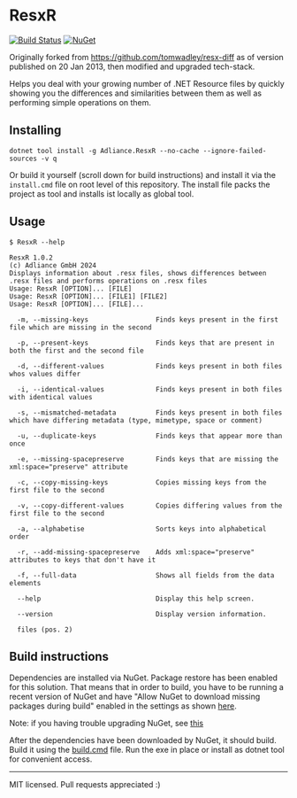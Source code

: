 # ResxR

[![Build Status](https://dev.azure.com/adliance/Open%20Source%20Projects/_apis/build/status%2FResxR?branchName=main)](https://dev.azure.com/adliance/Open%20Source%20Projects/_build/latest?definitionId=195&branchName=main)
[![NuGet](https://img.shields.io/nuget/v/Adliance.ResxR.svg)](https://www.nuget.org/packages/Adliance.ResxR/)

Originally forked from https://github.com/tomwadley/resx-diff as of version published on 20 Jan 2013, then modified and upgraded tech-stack.

Helps you deal with your growing number of .NET Resource files by quickly showing you the differences and similarities between them as well as performing simple operations on them.

## Installing

```
dotnet tool install -g Adliance.ResxR --no-cache --ignore-failed-sources -v q
```

Or build it yourself (scroll down for build instructions) and install it via the `install.cmd` file on root level of this repository.
The install file packs the project as tool and installs ist locally as global tool.

## Usage

`$ ResxR --help`

```
ResxR 1.0.2
(c) Adliance GmbH 2024
Displays information about .resx files, shows differences between .resx files and performs operations on .resx files
Usage: ResxR [OPTION]... [FILE]
Usage: ResxR [OPTION]... [FILE1] [FILE2]
Usage: ResxR [OPTION]... [FILE]...

  -m, --missing-keys                 Finds keys present in the first file which are missing in the second

  -p, --present-keys                 Finds keys that are present in both the first and the second file

  -d, --different-values             Finds keys present in both files whos values differ

  -i, --identical-values             Finds keys present in both files with identical values

  -s, --mismatched-metadata          Finds keys present in both files which have differing metadata (type, mimetype, space or comment)

  -u, --duplicate-keys               Finds keys that appear more than once

  -e, --missing-spacepreserve        Finds keys that are missing the xml:space="preserve" attribute

  -c, --copy-missing-keys            Copies missing keys from the first file to the second

  -v, --copy-different-values        Copies differing values from the first file to the second

  -a, --alphabetise                  Sorts keys into alphabetical order

  -r, --add-missing-spacepreserve    Adds xml:space="preserve" attributes to keys that don't have it

  -f, --full-data                    Shows all fields from the data elements

  --help                             Display this help screen.

  --version                          Display version information.

  files (pos. 2)
```

## Build instructions

Dependencies are installed via NuGet. Package restore has been enabled for this solution. That means that in order to build, you have to be running a recent version of NuGet and have "Allow NuGet to download missing packages during build" enabled in the settings as shown [here](http://docs.nuget.org/docs/workflows/using-nuget-without-committing-packages).

Note: if you having trouble upgrading NuGet, see [this](http://docs.nuget.org/docs/reference/known-issues#Upgrading_to_latest_NuGet_from_an_older_version_causes_a_signature_verification_error.)

After the dependencies have been downloaded by NuGet, it should build. Build it using the [build.cmd](build.cmd) file.
Run the exe in place or install as dotnet tool for convenient access.

---

MIT licensed. Pull requests appreciated :)
